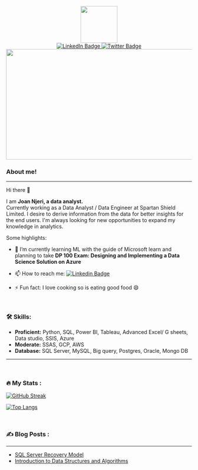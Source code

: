 <div id="header" align="center">
  <img src="https://media.giphy.com/media/M9gbBd9nbDrOTu1Mqx/giphy.gif" width="100"/>
  <div id="badges">
  <a href="https://www.linkedin.com/in/joan-wanjiru-n-287a95180">
    <img src="https://img.shields.io/badge/LinkedIn-blue?style=for-the-badge&logo=linkedin&logoColor=white" alt="LinkedIn Badge"/>
  </a>
  <a href="https://twitter.com/JoanWanjiruN">
    <img src="https://img.shields.io/badge/Twitter-blue?style=for-the-badge&logo=twitter&logoColor=white" alt="Twitter Badge"/>
  </a>
</div>
<img src="https://komarev.com/ghpvc/?username=Joan-Wanjiru-N&style=flat-square&color=blue" alt=""/>
</div>

<div align="center">
  <img src="https://media.giphy.com/media/dWesBcTLavkZuG35MI/giphy.gif" width="600" height="300"/>
</div>


### About me!
---
Hi there 👋
<p>I am <b>Joan Njeri, a data analyst.</b>
 </br>
Currently working as a Data Analyst / Data Engineer at Spartan Shield Limited.
I desire to derive information from the data for better insights for the end users. I'm always looking for new opportunities to expand my knowledge in analytics.
</p>
Some highlights:

- 🌱 I’m currently learning ML with the guide of Microsoft learn and planning to take **DP 100 Exam: Designing and Implementing a Data Science Solution on Azure**

- 📫 How to reach me: [![Linkedin Badge](https://img.shields.io/badge/-Joan-blue?style=flat&logo=Linkedin&logoColor=white)](https://www.linkedin.com/in/joan-wanjiru-n-287a95180/)

- ⚡ Fun fact: I love cooking so is eating good food 😄

</br>

### :hammer_and_wrench: Skills:
- **Proficient:** Python, SQL, Power BI, Tableau, Advanced Excel/ G sheets, Data studio, SSIS, Azure
- **Moderate:** SSAS, GCP, AWS
- **Database:** SQL Server, MySQL, Big query, Postgres, Oracle, Mongo DB

---
<div>
 
</div>

</br>

### :fire: My Stats :
[![GitHub Streak](http://github-readme-streak-stats.herokuapp.com?user=joan-wanjiru-n&theme=dark&background=000000)](https://git.io/streak-stats)

[![Top Langs](https://github-readme-stats.vercel.app/api/top-langs/?username=joan-wanjiru-n&layout=compact&theme=vision-friendly-dark)](https://github.com/anuraghazra/github-readme-stats)

</br>

### :writing_hand: Blog Posts :
---

- [SQL Server Recovery Model](https://dev.to/joanwanjiru/sql-server-recovery-model-43ca)
- [Introduction to Data Structures and Algorithms](https://dev.to/joanwanjiru/data-structures-101-introduction-to-data-structures-and-algorithms-2lhd)
